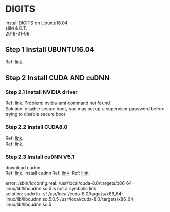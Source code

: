 # DIGITS
install DIGITS on Ubuntu16.04 <br />
sliM & D.T. <br />
2018-01-09 <br />

## Step 1 Install UBUNTU16.04
Ref: [link](http://www.cnblogs.com/Duane/p/6776302.html"Chinese").
## Step 2 Install CUDA AND cuDNN
### Step 2.1 Install NVIDIA driver
Ref: [link](http://blog.csdn.net/cdwxx1234/article/details/75121562 "Chinese").
Problem: nvidia-smi command not found <br/>
Solution: disable secure boot, you may set up a supervisor password before trying to disable secure boot <br/>
### Step 2.2 Install CUDA8.0
Ref: [link](http://blog.csdn.net/cdwxx1234/article/details/75121562 "Chinese").<br/>
Ref: [link](http://blog.csdn.net/autocyz/article/details/52299889/ "Chinese").
### Step 2.3 Install cuDNN V5.1
download cudnn <br/>
Ref: [link](https://developer.nvidia.com/rdp/cudnn-archive "Chinese").
install cudnn
Ref: [link](http://blog.csdn.net/cdwxx1234/article/details/75121562 "Chinese").
Ref: [link](http://blog.csdn.net/jhszh418762259/article/details/52958287?locationNum=8&fps=1 "Chinese").

error: /sbin/ldconfig.real: /usr/local/cuda-8.0/targets/x86_64-linux/lib/libcudnn.so.5 is not a symbolic link <br/>
solution: sudo ln -sf /usr/local/cuda-8.0/targets/x86_64-linux/lib/libcudnn.so.5.0.5 /usr/local/cuda-8.0/targets/x86_64-linux/lib/libcudnn.so.5 <br/>






